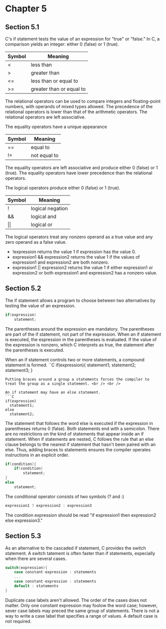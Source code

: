 # Chapter 5
## Section 5.1

C's if statement tests the value of an expression for "true" or "false."  In C, a comparison yields an integer: either 0 (false) or 1 (true).

|Symbol | Meaning |
|--- | --- |
| < | less than |
| > | greater than |
| <= | less than or equal to |
| >= | greater than or equal to |

The relational operators can be used to compare integers and floating-point numbers, with operands of mixed types allowed.  The precedence of the relational operators is lower than that of the arithmetic operators.  The relational operators are left associative. <br />

The equality operators have a unique appearance

Symbol | Meaning
--- | ---
== | equal to
!= | not equal to

The equality operators are left associative and produce either 0 (false) or 1 (true).  The equality operators have lower precedence than the relational operators. <br />

The logical operators produce either 0 (false) or 1 (true).

Symbol | Meaning
--- | ---
! | logical negation
&& | logical and
&#124;&#124;  | logical or

The logical operators treat any nonzero operand as a true value and any zero operand as a false value.
+ !expression returns the value 1 if expression has the value 0.
+ expression1 && expression2 returns the value 1 if the values of expression1 and expression2 are both nonzero.
+ expression1 || expression2 returns the value 1 if either expression1 or expression2 or both expression1 and expression2 has a nonzero value.

## Section 5.2

The if statement allows a program to choose between two alternatives by testing the value of an expression.
```C
if(expression)
    statement;
```

The parentheses around the expression are mandatory.  The parentheses are part of the if statement, not part of the expression.  When an if statement is executed, the espression in the parentheses is evaluated.  If the value of the expression is nonzero, which C interprets as true, the statement after the parentheses is executed.<br />

When an if statement controls two or more statements, a compound statement is formed.
``C
if(expression){
  statement1;
  statement2;
  statement3;
  }
```
Putting braces around a group a statements forces the compiler to treat the group as a single statement. <br /> <br />

An if statement may have an else statement.
```C
if(expression)
  statement1;
else
  statement2;
```

The statement that follows the word else is executed if the expression in parentheses returns 0 (false).  Both statements end with a semicolon.  There are no restrictions on the kind of statements that appear inside an if statement.  When if statements are nested, C follows the rule that an else clause belongs to the nearest if statement that hasn't been paired with an else.  Thus, adding braces to statements ensures the compiler operates instructions in an explicit order.

```C
if(condition){
    if(condition)
        statement;
}
else
    statement;
```

The conditional operator consists of two symbols (? and :)
```C
expression1 ? expression2 : expression3
```
The condition expression should be read "if expression1 then expression2 else expression3."


## Section 5.3

As an alternative to the cascaded if statement, C provides the switch statement.  A switch tatement is often faster than if statements, especially when there are several cases.

```C
switch(expression){
    case constant-expression : statements
    ...
    case constant-expression : statements
    default : statements
}
```

Duplicate case labels aren't allowed.  The order of the cases does not matter.  Only one constant expression may foolow the word case; however, sever case labels may preced the same group of statements.  There is not a way to write a case label that specifies a range of values.  A default case is not required.
